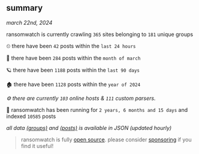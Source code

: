 
## summary
_march 22nd, 2024_

ransomwatch is currently crawling `365` sites belonging to `181` unique groups

⏲ there have been `42` posts within the `last 24 hours`

🦈 there have been `284` posts within the `month of march`

🪐 there have been `1188` posts within the `last 90 days`

🏚 there have been `1128` posts within the `year of 2024`

_⚙️ there are currently `103` online hosts & `111` custom parsers._

🦕 ransomwatch has been running for `2 years, 6 months and 15 days` and indexed `10585` posts

_all data  [(groups)](http://ransomwhat.telemetry.ltd/groups) and [(posts)](http://ransomwhat.telemetry.ltd/posts) is available in JSON (updated hourly)_

> ransomwatch is fully [open source](https://github.com/joshhighet/ransomwatch#ransomwatch--). please consider [sponsoring](https://github.com/sponsors/joshhighet) if you find it useful!
